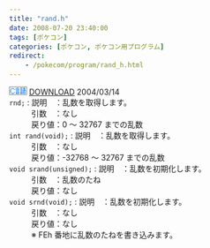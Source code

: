 ```yaml
---
title: "rand.h"
date: 2008-07-20 23:40:00
tags: [ポケコン]
categories: [ポケコン, ポケコン用プログラム]
redirect:
    - /pokecom/program/rand_h.html
---
```


<div><img src="/images/pokecom-c.gif" alt="C言語" /> <a href="/files/rand.h">DOWNLOAD</a> 2004/03/14
</div>

<div><code>rnd;</code>
: 説明　：乱数を取得します。

<dd>
引数　：なし
</dd>
<dd>
戻り値：0 ～ 32767 までの乱数
</dd><code>int rand(void);</code>
: 説明　：乱数を取得します。

<dd>
引数　：なし
</dd>
<dd>
戻り値：-32768 ～ 32767 までの乱数
</dd><code>void srand(unsigned);</code>
: 説明　：乱数を初期化します。

<dd>
引数　：乱数のたね
</dd>
<dd>
戻り値：なし
</dd><code>void srnd(void);</code>
: 説明　：乱数を初期化します。

<dd>
引数　：なし
</dd>
<dd>
戻り値：なし
</dd>
<dd>
<span>※ FEh 番地に乱数のたねを書き込みます。</span>
</dd>

</div>
